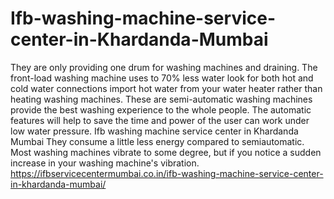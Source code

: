 # Ifb-washing-machine-service-center-in-Khardanda-Mumbai
 They are only providing one drum for washing machines and draining. The front-load washing machine uses to 70% less water look for both hot and cold water connections import hot water from your water heater rather than heating washing machines. These are semi-automatic washing machines provide the best washing experience to the whole people. The automatic features will help to save the time and power of the user can work under low water pressure. Ifb washing machine service center in Khardanda Mumbai They consume a little less energy compared to semiautomatic. Most washing machines vibrate to some degree, but if you notice a sudden increase in your washing machine's vibration. https://ifbservicecentermumbai.co.in/ifb-washing-machine-service-center-in-khardanda-mumbai/
